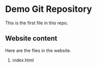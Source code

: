 # Demo Git Repository

This is the first file in this repo.

## Website content

Here are the files in the website.

1. index.html
